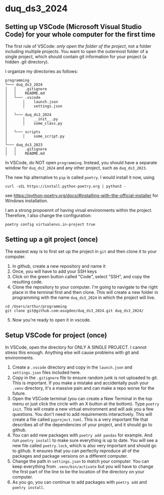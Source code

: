# duq_ds3_2024

## Setting up VSCode (Microsoft Visual Studio Code) for your whole computer for the first time

The first rule of VSCode: _only open the folder of the project_, not a folder including multiple projects. You want to open the outermost folder of a single project, which should contain git information for your project (a hidden .git directory).

I organize my directories as follows:

```
programming
└─── duq_ds3_2024
│   │    .gitignore
│   │    README.md
│   └─── .vscode
│       │    launch.json
│       │    settings.json
│
│   └─── duq_ds3_2024
│       │    __init__.py
│       │    some_class.py
│
│   └─── scripts
│       │    some_script.py
│
└─── duq_ds3_2023
│   │    .gitignore
│   │    README.md
```

In VSCode, do NOT open `programming`. Instead, you should have a separate window for `duq_ds3_2024` and any other project, such as `duq_ds3_2023`.

The new hip alternative to `pip` is called `poetry`. I would install it now, using

```
curl -sSL https://install.python-poetry.org | python3 -
```

see https://python-poetry.org/docs/#installing-with-the-official-installer for Windows installation.

I am a strong propoennt of having virual environments within the project. Therefore, I also change the configuration:

```
poetry config virtualenvs.in-project true
```

## Setting up a git project (once)

The easiest way is to first set up the project in `git` and then clone it to your computer.

1. In github, create a new repository and name it
1. Once, you will have to add your SSH keys
1. Click on the green button called "Code", select "SSH", and copy the resulting code.
1. Clone the repository to your computer. I'm going to navigate to the right place in the terminal first and then clone. This will create a new folder in programming with the name `duq_ds3_2024` in which the project will live.

```
cd /Users/arthur/programming
git clone git@github.com:asugden/duq_ds3_2024.git duq_ds3_2024/
```

5. Now you're ready to open it in vscode.

## Setup VSCode for project (once)

In VSCode, open the directory for ONLY A SINGLE PROJECT. I cannot stress this enough. Anything else will cause problems with git and environments.

1. Create a `.vscode` directory and copy in the `launch.json` and `settings.json` files included here.
1. Copy in the `.gitignore` file to ensure random junk is not uploaded to git. This is important. If you make a mistake and accidentally push your `.venv` directory, it's a massive pain and can make a repo worse for the future.
1. Open the VSCode terminal (you can create a New Terminal in the top menu or just click the circle with an X button at the bottom). Type `poetry init`. This will create a new virtual environment and will ask you a few questions. You don't need to add requirements interactively. This will create a file called `pyproject.toml`. This is a very important file that describes all of the dependencies of your project, and it should go to github.
1. You can add new packages with `poetry add pandas` for example. And run `poetry install` to make sure everything is up to date. You will see a new file called `poetry.lock`, which is also very important and should go to github. It ensures that you can perfectly reproduce all of the packages and package versions on a different computer.
1. Change the path in `settings.json` to match your computer. You can keep everything from `.venv/bin/activate` but you will have to change the first part of the line to be the location of the directory on your computer.
1. As you go, you can continue to add packages with `poetry add` and `poetry install`.
